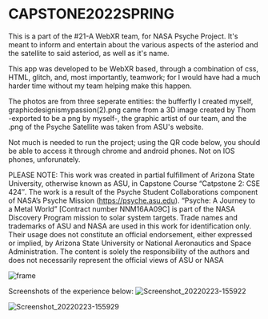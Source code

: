 # CAPSTONE2022SPRING

This is a part of the #21-A WebXR team, for NASA Psyche Project. It's meant to inform and entertain about the various aspects of the asteriod and the satellite to said asteriod, as well as it's name. 

This app was developed to be WebXR based, through a combination of css, HTML, glitch, and, most importantly, teamwork; for I would have had a much harder time without my team helping make this happen. 

The photos are from three seperate entities: the bufferfly I created myself, graphicdesignismypassion(2).png came from a 3D image created by Thom -exported to be a png by myself-, the graphic artist of our team, and the .png of the Psyche Satellite was taken from ASU's website. 

Not much is needed to run the project; using the QR code below, you should be able to access it through chrome and android phones. Not on IOS phones, unforunately. 

PLEASE NOTE: This work was created in partial fulfillment of Arizona State University, otherwise known as ASU, in Capstone Course “Catpstone 2: CSE 424″. The work is a result of the Psyche Student Collaborations component of NASA’s Psyche Mission (https://psyche.asu.edu). “Psyche: A Journey to a Metal World” [Contract number NNM16AA09C] is part of the NASA Discovery Program mission to solar system targets. Trade names and trademarks of ASU and NASA are used in this work for identification only. Their usage does not constitute an official endorsement, either expressed or implied, by Arizona State University or National Aeronautics and Space Administration. The content is solely the responsibility of the authors and does not necessarily represent the official views of ASU or NASA



![frame]([image](https://user-images.githubusercontent.com/46544704/162645221-0fa491e4-f81d-41e6-a900-0280cc91afba.png))


Screenshots of the experience below:
![Screenshot_20220223-155922](https://user-images.githubusercontent.com/46544704/155424083-804c35da-35f5-48a8-bd9f-b6ee6985c9a0.png)


![Screenshot_20220223-155929](https://user-images.githubusercontent.com/46544704/155424093-7a40d7fb-85bc-4631-ad0f-c778d8a3ee67.png)
